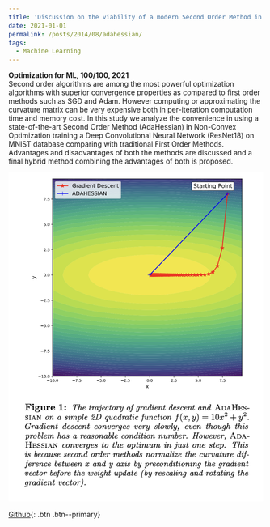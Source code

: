 ```yaml
---
title: 'Discussion on the viability of a modern Second Order Method in Non-Convex Optimization training a Deep Convolutional Neural Network'
date: 2021-01-01
permalink: /posts/2014/08/adahessian/
tags:
  - Machine Learning
---
```


**Optimization for ML, 100/100, 2021** <br> Second order algorithms are among the most powerful optimization algorithms with superior convergence properties as compared to first order methods such as SGD and Adam. However computing or approximating the curvature matrix can be very expensive both in per-iteration computation time and memory cost. In this study we analyze the convenience in using a state-of-the-art Second Order Method (AdaHessian) in Non-Convex Optimization training a Deep Convolutional Neural Network (ResNet18) on MNIST database comparing with traditional First Order Methods. Advantages and disadvantages of both the methods are discussed and a final hybrid method combining the advantages of both is proposed.


<img src='/images/ada.png'>

[Github](https://github.com/raphaelattias/adahessian){: .btn .btn--primary}
